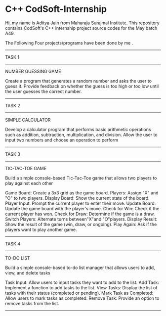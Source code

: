 # C++ CodSoft-Internship

Hi, my name is Aditya Jain from Maharaja Surajmal Institute.
This repository contains CodSoft's C++ internship project source codes 
for the May batch A49. 

The Following Four projects/programs have been done by me . 
******************************************************************************
TASK 1
******************************************************************************

NUMBER GUESSING GAME

Create a program that generates a random number and asks the
user to guess it. Provide feedback on whether the guess is too
high or too low until the user guesses the correct number.
******************************************************************************
TASK 2
******************************************************************************
SIMPLE CALCULATOR

Develop a calculator program that performs basic arithmetic
operations such as addition, subtraction, multiplication, and
division. Allow the user to input two numbers and choose an
operation to perform
******************************************************************************
TASK 3
******************************************************************************
TIC-TAC-TOE GAME

Build a simple console-based Tic-Tac-Toe game that
allows two players to play against each other 

Game Board: Create a 3x3 grid as the game board.
Players: Assign "X" and "O" to two players.
Display Board: Show the current state of the board.
Player Input: Prompt the current player to enter their move.
Update Board: Update the game board with the player's move.
Check for Win: Check if the current player has won.
Check for Draw: Determine if the game is a draw.
Switch Players: Alternate turns between"X"and "O"players.
Display Result: Show the result of the game (win, draw, or ongoing).
Play Again: Ask if the players want to play another game.
******************************************************************************
TASK 4
******************************************************************************
TO-DO LIST

Build a simple console-based to-do list
manager that allows users to add, view, and
delete tasks

Task Input: Allow users to input tasks they want to add to the list.
Add Task: Implement a function to add tasks to the list.
View Tasks: Display the list of tasks with their status (completed or
pending).
Mark Task as Completed: Allow users to mark tasks as completed.
Remove Task: Provide an option to remove tasks from the list.
******************************************************************************
